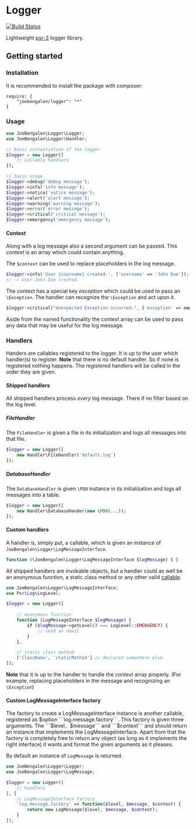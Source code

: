 # Logger
[![Build Status](https://secure.travis-ci.org/JoeBengalen/Logger.png)](http://travis-ci.org/JoeBengalen/Logger)

Lightweight [psr-3](https://github.com/php-fig/fig-standards/blob/master/accepted/PSR-3-logger-interface.md) logger library.

## Getting started

### Installation

It is recommended to install the package with composer:
```
require: {
    "joebengalen/logger": "*"
}
```

### Usage

```php
use JoeBengalen\Logger\Logger;
use JoeBengalen\Logger\Handler;

// basic instantiation of the logger
$logger = new Logger([
    // callable handlers
]);

// basic usage
$logger->debug('debug message');
$logger->info('info message');
$logger->notice('notice message');
$logger->alert('alert message');
$logger->warning('warning message');
$logger->error('error message');
$logger->critical('critical message');
$logger->emergency('emergency message');
```

#### Context

Along with a log message also a second argument can be passed. This *context* is an array which could contain anything.

The ```$context``` can be used to replace placeholders in the log message.
```php
$logger->info('User {username} created.', ['username' => 'John Doe']);
// -> User John Doe created.
```

The context has a special key *exception* which could be used to pass an ```\Exception```. The handler can recognize the ```\Exception``` and act upon it.
```php
$logger->critical("Unexpected Exception occurred.", ['exception' => new \Exception('Something went horribly wrong :(')]);
```

Aside from the named functionality the context array can be used to pass any data that may be useful for the log message.

### Handlers

Handers are callables registered to the logger. It is up to the user which handler(s) to register. **Note** that there is no default handler. So if none is registered nothing happens. The registered handlers will be called in the order they are given.

#### Shipped handlers
All shipped handlers process *every* log message. There if no filter based on the log level.

##### FileHandler
The ```FileHandler``` is given a file in its initialization and logs all messages into that file.

```php
$logger = new Logger([
    new Handler\FileHandler('default.log')
]);
```

##### DatabaseHandler
The ```DatabaseHandler``` is given ```\PDO``` instance in its initialization and logs all messages into a table.

```php
$logger = new Logger([
    new Handler\DatabaseHander(new \PDO(...));
]);
```

#### Custom handlers

A handler is, simply put, a callable, which is given an instance of ```JoeBengalen\Logger\LogMessageInterface```.
```php
function (\JoeBengalen\Logger\LogMessageInterface $logMessage) { }
```

All shipped handlers are invokable objects, but a handler could as well be an anonymous function, a static class method or any other valid [callable](http://php.net/manual/en/language.types.callable.php).

```php
use JoeBengalen\Logger\LogMessageInterface;
use Psr\Log\LogLevel;

$logger = new Logger([
    
    // anonymous function
    function (LogMessageInterface $logMessage) {
        if ($logMessage->getLevel() === LogLevel::EMERGENCY) {
            // send an email
        }
    },

    // static class method
    ['ClassName', 'staticMethod'] // declared somewhere else
]);
```

**Note** that it is up to the handler to handle the _context_ array properly. (For example, replacing placeholders in the message and recognizing an ```\Exception```)

#### Custom LogMessageInterface factory
The factory to create a LogMessageInterface instance is another callable, registered as $option ```log.message.factory```. This factory is given three arguments. The ```$level```, ```$message``` and ```$context``` and should return an instance that implements the LogMessageInterface. Apart from that the factory is completely free to return any object (as long as it implements the right interface) it wants and format the given arguments as it pleases.

By default an instance of ```LogMessage``` is returned.

```php
use JoeBengalen\Logger\Logger;
use JoeBengalen\Logger\LogMessage;

$logger = new Logger([
    // handlers
], [
    // LogMessageInterface factory
    'log.message.factory' => function($level, $message, $context) {
        return new LogMessage($level, $message, $context);
    }
]);
```